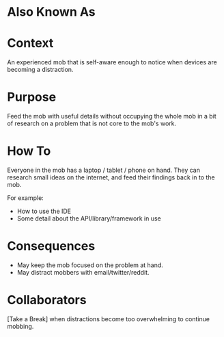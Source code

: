 ---
---
# Also Known As

# Context

An experienced mob that is self-aware enough to notice when devices are becoming a distraction.

# Purpose

Feed the mob with useful details without occupying the whole mob in a bit of research on a problem that is not core to the mob's work.

# How To

Everyone in the mob has a laptop / tablet / phone on hand. They can research small ideas on the internet, and feed their findings back in to the mob.

For example:

- How to use the IDE
- Some detail about the API/library/framework in use

# Consequences

- May keep the mob focused on the problem at hand.
- May distract mobbers with email/twitter/reddit.

# Collaborators

[Take a Break] when distractions become too overwhelming to continue mobbing.
